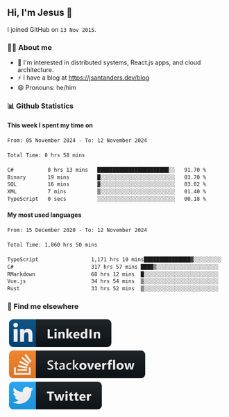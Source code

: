 ## Hi, I'm Jesus 👋

I joined GitHub on `13 Nov 2015`.

<!-- Talking about you -->

### 👨‍💻 About me

- 👦 I'm interested in distributed systems, React.js apps, and cloud architecture.
- ⚡️ I have a blog at <https://jsantanders.dev/blog>
- 😄 Pronouns: he/him

### 📊 Github Statistics

#### This week I spent my time on

<!--START_SECTION:weekly-->

```txt
From: 05 November 2024 - To: 12 November 2024

Total Time: 8 hrs 58 mins

C#           8 hrs 13 mins   ███████████████████████░░   91.70 %
Binary       19 mins         █░░░░░░░░░░░░░░░░░░░░░░░░   03.70 %
SQL          16 mins         ▓░░░░░░░░░░░░░░░░░░░░░░░░   03.02 %
XML          7 mins          ▒░░░░░░░░░░░░░░░░░░░░░░░░   01.40 %
TypeScript   0 secs          ░░░░░░░░░░░░░░░░░░░░░░░░░   00.18 %
```

<!--END_SECTION:weekly-->

#### My most used languages

<!--START_SECTION:alltime-->

```txt
From: 15 December 2020 - To: 12 November 2024

Total Time: 1,860 hrs 50 mins

TypeScript                 1,171 hrs 10 mins███████████████▓░░░░░░░░░   62.94 %
C#                         317 hrs 57 mins ████▒░░░░░░░░░░░░░░░░░░░░   17.09 %
RMarkdown                  68 hrs 12 mins  █░░░░░░░░░░░░░░░░░░░░░░░░   03.67 %
Vue.js                     34 hrs 54 mins  ▒░░░░░░░░░░░░░░░░░░░░░░░░   01.88 %
Rust                       33 hrs 52 mins  ▒░░░░░░░░░░░░░░░░░░░░░░░░   01.82 %
```

<!--END_SECTION:alltime-->

### 📢 Find me elsewhere

<p>
  <a target="_blank" href="https://linkedin.com/in/jsantanders">
    <img src="https://github.com/jsantanders/jsantanders/blob/master/img/linkedin.svg" alt="LinkedIn" style="vertical-align:top; margin:4px">
  </a>
  
  <a target="_blank" href="https://stackoverflow.com/users/7318331/jesus-santander">
    <img src="https://github.com/jsantanders/jsantanders/blob/master/img/stackoverflow.svg" alt="StackOverflow" style="vertical-align:top; margin:4px">
  </a>
  
  <a target="_blank" href="http://twitter.com/jsantanders">
    <img src="https://github.com/jsantanders/jsantanders/blob/master/img/twitter.svg" alt="Twitter" style="vertical-align:top; margin:4px">
  </a>
</p>
